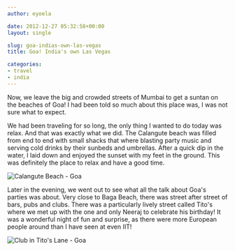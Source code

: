 ```yaml
---
author: eyoela

date: 2012-12-27 05:32:58+00:00
layout: single

slug: goa-indias-own-las-vegas
title: Goa! India's own Las Vegas

categories:
- travel
- india
---
```


Now, we leave the big and crowded streets of Mumbai to get a suntan on the beaches of Goa! I had been told so much about this place was, I was not sure what to expect.

We had been traveling for so long, the only thing I wanted to do today was relax. And that was exactly what we did. The Calangute beach was filled from end to end with small shacks that where blasting party music and serving cold drinks by their sunbeds and umbrellas. After a quick dip in the water, I laid down and enjoyed the sunset with my feet in the ground. This was definitely the place to relax and have a good time.

![Calangute Beach - Goa]({{site.baseurl}}/assets/images/goa-beach-india.jpg)

Later in the evening, we went out to see what all the talk about Goa's parties was about. Very close to Baga Beach, there was street after street of bars, pubs and clubs. There was a particularly lively street called Tito's where we met up with the one and only Neeraj to celebrate his birthday! It was a wonderful night of fun and surprise, as there were more European people around than I have seen at even IIT!

![Club in Tito's Lane - Goa]({{site.baseurl}}/assets/images/Titos-lane-goa.jpg)
